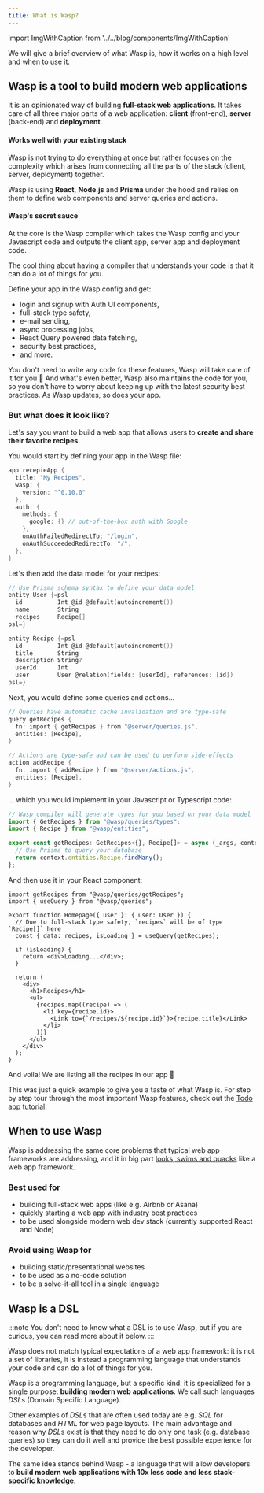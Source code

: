 ```yaml
---
title: What is Wasp?
---
```


import ImgWithCaption from '../../blog/components/ImgWithCaption'

We will give a brief overview of what Wasp is, how it works on a high level and when to use it.

## Wasp is a tool to build modern web applications

It is an opinionated way of building **full-stack web applications**. It takes care of all three
major parts of a web application: **client** (front-end), **server** (back-end) and **deployment**.

#### Works well with your existing stack
Wasp is not trying to do everything at once but rather focuses on the complexity
which arises from connecting all the parts of the stack (client, server, deployment) together.

Wasp is using **React**, **Node.js** and **Prisma** under the hood and relies on them to define web components and server queries and actions.

#### Wasp's secret sauce

At the core is the Wasp compiler which takes the Wasp config and your Javascript code and outputs the client app, server app and deployment code.

<!-- ![Wasp compilation diagram](/img/lp/wasp-compilation-diagram.png) -->

<ImgWithCaption
    source="/img/lp/wasp-compilation-diagram.png"
    caption="How the magic happens 🌈"
/>

The cool thing about having a compiler that understands your code is that it can do a lot of things for you. 

Define your app in the Wasp config and get:
- login and signup with Auth UI components,
- full-stack type safety,
- e-mail sending,
- async processing jobs,
- React Query powered data fetching,
- security best practices,
- and more. 

You don't need to write any code for these features, Wasp will take care of it for you 🤯 And what's even better, Wasp also maintains the code for you, so you don't have to worry about keeping up with the latest security best practices. As Wasp updates, so does your app.

### But what does it look like?

Let's say you want to build a web app that allows users to **create and share their favorite recipes**. 

You would start by defining your app in the Wasp file:

```c title="main.wasp"
app recepieApp {
  title: "My Recipes",
  wasp: {
    version: "^0.10.0"
  },
  auth: {
    methods: {
      google: {} // out-of-the-box auth with Google
    },
    onAuthFailedRedirectTo: "/login",
    onAuthSucceededRedirectTo: "/",
  },
}
```

Let's then add the data model for your recipes:

```c title="main.wasp"
// Use Prisma schema syntax to define your data model
entity User {=psl
  id          Int @id @default(autoincrement())
  name        String
  recipes     Recipe[]
psl=}

entity Recipe {=psl
  id          Int @id @default(autoincrement())
  title       String
  description String?
  userId      Int
  user        User @relation(fields: [userId], references: [id])
psl=}
```

Next, you would define some queries and actions...

```c title="main.wasp"
// Queries have automatic cache invalidation and are type-safe
query getRecipes {
  fn: import { getRecipes } from "@server/queries.js",
  entities: [Recipe],
}

// Actions are type-safe and can be used to perform side-effects
action addRecipe {
  fn: import { addRecipe } from "@server/actions.js",
  entities: [Recipe],
}
```

... which you would implement in your Javascript or Typescript code:

```ts title="src/server/queries.ts"
// Wasp compiler will generate types for you based on your data model
import { GetRecipes } from "@wasp/queries/types";
import { Recipe } from "@wasp/entities";

export const getRecipes: GetRecipes<{}, Recipe[]> = async (_args, context) => {
  // Use Prisma to query your database
  return context.entities.Recipe.findMany();
};
```

And then use it in your React component:

```tsx title="src/client/pages/RecipeListPage.tsx"
import getRecipes from "@wasp/queries/getRecipes";
import { useQuery } from "@wasp/queries";

export function Homepage({ user }: { user: User }) {
  // Due to full-stack type safety, `recipes` will be of type `Recipe[]` here
  const { data: recipes, isLoading } = useQuery(getRecipes);

  if (isLoading) {
    return <div>Loading...</div>;
  }

  return (
    <div>
      <h1>Recipes</h1>
      <ul>
        {recipes.map((recipe) => (
          <li key={recipe.id}>
            <Link to={`/recipes/${recipe.id}`}>{recipe.title}</Link>
          </li>
        ))}
      </ul>
    </div>
  );
}
```

And voila! We are listing all the recipes in our app 🎉

This was just a quick example to give you a taste of what Wasp is. For step by step tour through the most important Wasp features, check out the [Todo app tutorial](/docs/tutorials/todo-app).

## When to use Wasp
Wasp is addressing the same core problems that typical web app frameworks are addressing, and it in big part [looks, swims and quacks](https://en.wikipedia.org/wiki/Duck_test) like a web app framework.

### Best used for
- building full-stack web apps (like e.g. Airbnb or Asana)
- quickly starting a web app with industry best practices
- to be used alongside modern web dev stack (currently supported React and Node)

### Avoid using Wasp for
- building static/presentational websites
- to be used as a no-code solution
- to be a solve-it-all tool in a single language

## Wasp is a DSL

:::note
You don't need to know what a DSL is to use Wasp, but if you are curious, you can read more about it below.
:::

Wasp does not match typical expectations of a web app framework: it is not a set of libraries, it is instead a programming language that understands your code and can do a lot of things for you.

Wasp is a programming language, but a specific kind: it is specialized for a single purpose: **building modern web applications**. We call such languages *DSL*s (Domain Specific Language).

Other examples of *DSL*s that are often used today are e.g. *SQL* for databases and *HTML* for web page layouts.
The main advantage and reason why *DSL*s exist is that they need to do only one task (e.g. database queries)
so they can do it well and provide the best possible experience for the developer.

The same idea stands behind Wasp - a language that will allow developers to **build modern web applications with 10x less code and less stack-specific knowledge**.
